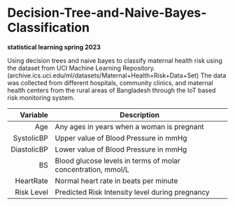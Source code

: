 # Decision-Tree-and-Naive-Bayes-Classification
**statistical learning spring 2023**

Using decision trees and naive bayes to classify maternal health risk using the dataset from UCI Machine Learning Repository. (archive.ics.uci.edu/ml/datasets/Maternal+Health+Risk+Data+Set)
The data was collected from different hospitals, community clinics, and maternal health centers from the rural areas of Bangladesh through the IoT based risk monitoring system. 


| Variable | Description |
|-----:|---------------|
|     Age| Any ages in years when a woman is pregnant              |
|     SystolicBP| Upper value of Blood Pressure in mmHg              |
|     DiastolicBP| Lower value of Blood Pressure in mmHg              |
|     BS| Blood glucose levels in terms of molar concentration, mmol/L              |
|     HeartRate| Normal heart rate in beats per minute              |
|     Risk Level| Predicted Risk Intensity level during pregnancy              |
